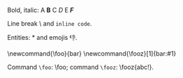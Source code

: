 <!-- # Test page

## Basic text formatting -->

Bold, italic: A **B** C _D_ E _**F**_

Line break \\ and `inline code`.

Entities: &#42; and emojis 👎.

<!-- commands -->

\newcommand{\foo}{bar}
\newcommand{\fooz}[1]{bar:#1}

Command `\foo`: \foo; command `\fooz`: \fooz{abc!}.


<!-- ```julia
println("Hello!")
``` -->

<!-- ## Lists

Unordered

- A
- B
- C

Ordered

1. A
1. B
1. C -->
